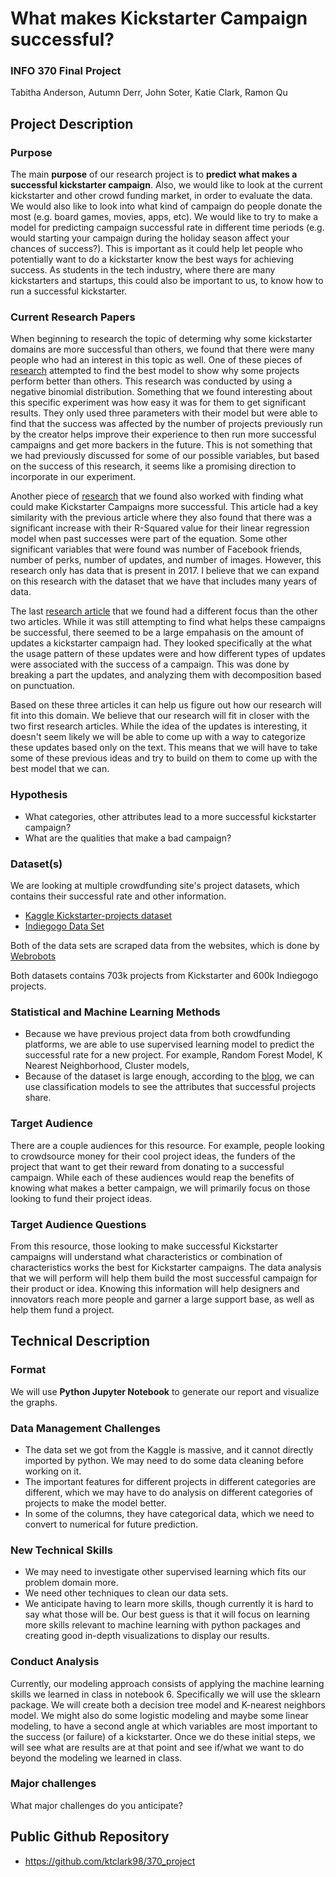 # What makes Kickstarter Campaign successful?

### INFO 370 Final Project
Tabitha Anderson, Autumn Derr, John Soter, Katie Clark, Ramon Qu

## Project Description

### Purpose
The main **purpose** of our research project is to **predict what makes a successful kickstarter campaign**.
Also, we would like to look at the current kickstarter and other crowd funding market, in order to evaluate the data. We would also like to look into what kind of campaign do people donate the most (e.g. board games, movies, apps, etc).  We would like to try to make a model for predicting campaign successful rate in different time periods (e.g. would starting your campaign during the holiday season affect your chances of success?).
This is important as it could help let people who potentially want to do a kickstarter know the best ways for achieving success. As students in the tech industry, where there are many kickstarters and startups, this could also be important to us, to know how to run a successful kickstarter.

### Current Research Papers
When beginning to research the topic of determing why some kickstarter domains are more successful than others, we found that there were many people who had an interest in this topic as well. One of these pieces of [research](https://github.com/ktclark98/370_project/blob/master/paper/Crowdfunding_Success.pdf) attempted to find the best model to show why some projects perform better than others. This research was conducted by using a negative binomial distribution. Something that we found interesting about this specific experiment was how easy it was for them to get significant results. They only used three parameters with their model but were able to find that the success was affected by the number of projects previously run by the creator helps improve their experience to then run more successful campaigns and get more backers in the future. This is not something that we had previously discussed for some of our possible variables, but based on the success of this research, it seems like a promising direction to incorporate in our experiment.

Another piece of [research](https://github.com/ktclark98/370_project/blob/master/paper/Predicting_the_Success_of_Kickstarter_Campaigns.pdf) that we found also worked with finding what could make Kickstarter Campaigns more successful. This article had a key similarity with the previous article where they also found that there was a significant increase with their R-Squared value for their linear regression model when past successes were part of the equation. Some other significant variables that were found was number of Facebook friends, number of perks, number of updates, and number of images. However, this research only has data that is present in 2017. I believe that we can expand on this research with the dataset that we have that includes many years of data.

The last [research article](https://github.com/ktclark98/370_project/blob/master/paper/Show_me_the_money!_An_analysis_of_project_updates_during_crowdfunding_campaigns.pdf) that we found had a different focus than the other two articles. While it was still attempting to find what helps these campaigns be successful, there seemed to be a large empahasis on the amount of updates a kickstarter campaign had. They looked specifically at the what the usage pattern of these updates were and how different types of updates were associated with the success of a campaign. This was done by breaking a part the updates, and analyzing them with decomposition based on punctuation.

Based on these three articles it can help us figure out how our research will fit into this domain. We believe that our research will fit in closer with the two first research articles. While the idea of the updates is interesting, it doesn't seem likely we will be able to come up with a way to categorize these updates based only on the text. This means that we will have to take some of these previous ideas and try to build on them to come up with the best model that we can.

### Hypothesis
- What categories, other attributes lead to a more successful kickstarter campaign?
- What are the qualities that make a bad campaign?

### Dataset(s)
We are looking at multiple crowdfunding site's project datasets, which contains their successful rate and other information.  
- [Kaggle Kickstarter-projects dataset](https://webrobots.io/kickstarter-datasets/)
- [Indiegogo Data Set](https://webrobots.io/indiegogo-dataset/)

Both of the data sets are scraped data from the websites, which is done by [Webrobots](https://webrobots.io/)

Both datasets contains 703k projects from Kickstarter and 600k Indiegogo projects.

### Statistical and Machine Learning Methods
- Because we have previous project data from both crowdfunding platforms, we are able to use supervised learning model to predict the successful rate for a new project. For example, Random Forest Model, K Nearest Neighborhood, Cluster models,
- Because of the dataset is large enough, according to the [blog](https://www.datasciencecentral.com/profiles/blogs/which-machine-learning-algorithm-should-i-use), we can use classification models to see the attributes that successful projects share.

### Target Audience
There are a couple audiences for this resource. For example, people looking to crowdsource money for their cool project ideas, the funders of the project that want to get their reward from donating to a successful campaign. While each of these audiences would reap the benefits of knowing what makes a better campaign, we will primarily focus on those looking to fund their project ideas.

### Target Audience Questions
From this resource, those looking to make successful Kickstarter campaigns will understand what characteristics or combination of characteristics works the best for Kickstarter campaigns. The data analysis that we will perform will help them build the most successful campaign for their product or idea. Knowing this information will help designers and innovators reach more people and garner a large support base, as well as help them fund a project.


## Technical Description

### Format
 We will use **Python Jupyter Notebook** to generate our report and visualize the graphs.

### Data Management Challenges
 - The data set we got from the Kaggle is massive, and it cannot directly imported by python. We may need to do some data cleaning before working on it.
 - The important features for different projects in different categories are different, which we may have to do analysis on different categories of projects to make the model better.
 - In some of the columns, they have categorical data, which we need to convert to numerical for future prediction.

### New Technical Skills
 - We may need to investigate other supervised learning which fits our problem domain more.
 - We need other techniques to clean our data sets.
 - We anticipate having to learn more skills, though currently it is hard to say what those will be. Our best guess is that it will focus on learning more skills relevant to machine learning with python packages and creating good in-depth visualizations to display our results.

### Conduct Analysis
 Currently, our modeling approach consists of applying the machine learning skills we learned in class in notebook 6. Specifically we will use the sklearn package. We will create both a decision tree model and K-nearest neighbors model. We might also do some logistic modeling and maybe some linear modeling, to have a second angle at which variables are most important to the success (or failure) of a kickstarter. Once we do these initial steps, we will see what are results are at that point and see if/what we want to do beyond the modeling we learned in class.

### Major challenges
 What major challenges do you anticipate?


## Public Github Repository
-  https://github.com/ktclark98/370_project
